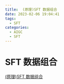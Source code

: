 ```yaml
---
title:  (原理)SFT 数据组合
date: 2023-02-06 19:04:41
tags:
  - SFT
categories:
  - AIGC  
  - SFT
---
```


<p></p>
<!-- more -->

# SFT 数据组合
[(原理)SFT 数据组合](https://candied-skunk-1ca.notion.site/SFT-0f98cbb2b48d46a182a19ed0ee9fc719?pvs=4)


